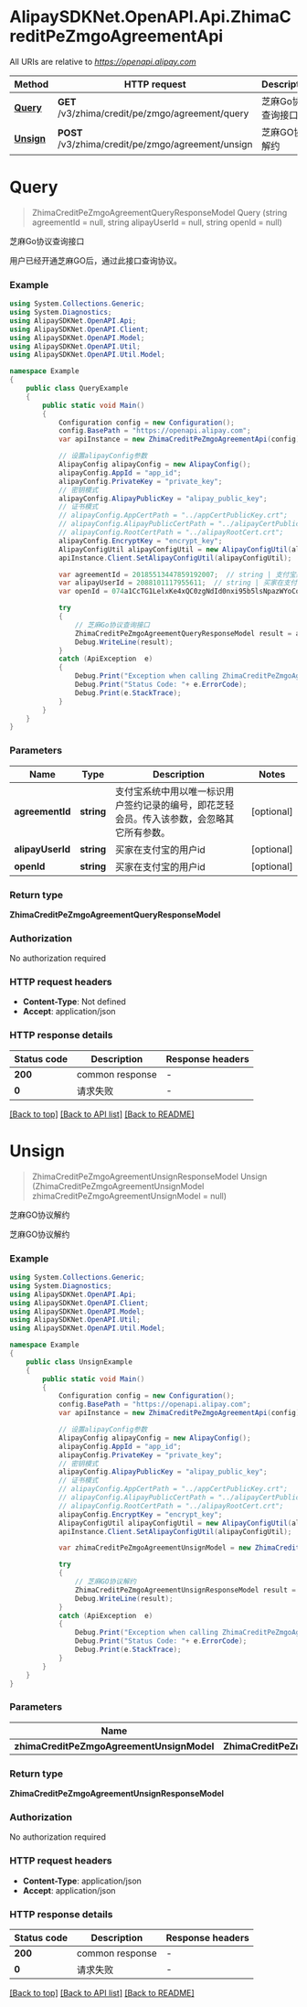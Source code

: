 # AlipaySDKNet.OpenAPI.Api.ZhimaCreditPeZmgoAgreementApi

All URIs are relative to *https://openapi.alipay.com*

Method | HTTP request | Description
------------- | ------------- | -------------
[**Query**](ZhimaCreditPeZmgoAgreementApi.md#query) | **GET** /v3/zhima/credit/pe/zmgo/agreement/query | 芝麻Go协议查询接口
[**Unsign**](ZhimaCreditPeZmgoAgreementApi.md#unsign) | **POST** /v3/zhima/credit/pe/zmgo/agreement/unsign | 芝麻GO协议解约


<a name="query"></a>
# **Query**
> ZhimaCreditPeZmgoAgreementQueryResponseModel Query (string agreementId = null, string alipayUserId = null, string openId = null)

芝麻Go协议查询接口

用户已经开通芝麻GO后，通过此接口查询协议。

### Example
```csharp
using System.Collections.Generic;
using System.Diagnostics;
using AlipaySDKNet.OpenAPI.Api;
using AlipaySDKNet.OpenAPI.Client;
using AlipaySDKNet.OpenAPI.Model;
using AlipaySDKNet.OpenAPI.Util;
using AlipaySDKNet.OpenAPI.Util.Model;

namespace Example
{
    public class QueryExample
    {
        public static void Main()
        {
            Configuration config = new Configuration();
            config.BasePath = "https://openapi.alipay.com";
            var apiInstance = new ZhimaCreditPeZmgoAgreementApi(config);

            // 设置alipayConfig参数
            AlipayConfig alipayConfig = new AlipayConfig();
            alipayConfig.AppId = "app_id";
            alipayConfig.PrivateKey = "private_key";
            // 密钥模式
            alipayConfig.AlipayPublicKey = "alipay_public_key";
            // 证书模式
            // alipayConfig.AppCertPath = "../appCertPublicKey.crt";
            // alipayConfig.AlipayPublicCertPath = "../alipayCertPublicKey_RSA2.crt";
            // alipayConfig.RootCertPath = "../alipayRootCert.crt";
            alipayConfig.EncryptKey = "encrypt_key";
            AlipayConfigUtil alipayConfigUtil = new AlipayConfigUtil(alipayConfig);
            apiInstance.Client.SetAlipayConfigUtil(alipayConfigUtil);

            var agreementId = 20185513447859192007;  // string | 支付宝系统中用以唯一标识用户签约记录的编号，即花芝轻会员。传入该参数，会忽略其它所有参数。 (optional) 
            var alipayUserId = 2088101117955611;  // string | 买家在支付宝的用户id (optional) 
            var openId = 074a1CcTG1LelxKe4xQC0zgNdId0nxi95b5lsNpazWYoCo5;  // string | 买家在支付宝的用户id (optional) 

            try
            {
                // 芝麻Go协议查询接口
                ZhimaCreditPeZmgoAgreementQueryResponseModel result = apiInstance.Query(agreementId, alipayUserId, openId);
                Debug.WriteLine(result);
            }
            catch (ApiException  e)
            {
                Debug.Print("Exception when calling ZhimaCreditPeZmgoAgreementApi.Query: " + e.Message );
                Debug.Print("Status Code: "+ e.ErrorCode);
                Debug.Print(e.StackTrace);
            }
        }
    }
}
```

### Parameters

Name | Type | Description  | Notes
------------- | ------------- | ------------- | -------------
 **agreementId** | **string**| 支付宝系统中用以唯一标识用户签约记录的编号，即花芝轻会员。传入该参数，会忽略其它所有参数。 | [optional] 
 **alipayUserId** | **string**| 买家在支付宝的用户id | [optional] 
 **openId** | **string**| 买家在支付宝的用户id | [optional] 

### Return type

**ZhimaCreditPeZmgoAgreementQueryResponseModel**

### Authorization

No authorization required

### HTTP request headers

 - **Content-Type**: Not defined
 - **Accept**: application/json


### HTTP response details
| Status code | Description | Response headers |
|-------------|-------------|------------------|
| **200** | common response |  -  |
| **0** | 请求失败 |  -  |

[[Back to top]](#) [[Back to API list]](../README.md#documentation-for-api-endpoints) [[Back to README]](../README.md)

<a name="unsign"></a>
# **Unsign**
> ZhimaCreditPeZmgoAgreementUnsignResponseModel Unsign (ZhimaCreditPeZmgoAgreementUnsignModel zhimaCreditPeZmgoAgreementUnsignModel = null)

芝麻GO协议解约

芝麻GO协议解约

### Example
```csharp
using System.Collections.Generic;
using System.Diagnostics;
using AlipaySDKNet.OpenAPI.Api;
using AlipaySDKNet.OpenAPI.Client;
using AlipaySDKNet.OpenAPI.Model;
using AlipaySDKNet.OpenAPI.Util;
using AlipaySDKNet.OpenAPI.Util.Model;

namespace Example
{
    public class UnsignExample
    {
        public static void Main()
        {
            Configuration config = new Configuration();
            config.BasePath = "https://openapi.alipay.com";
            var apiInstance = new ZhimaCreditPeZmgoAgreementApi(config);

            // 设置alipayConfig参数
            AlipayConfig alipayConfig = new AlipayConfig();
            alipayConfig.AppId = "app_id";
            alipayConfig.PrivateKey = "private_key";
            // 密钥模式
            alipayConfig.AlipayPublicKey = "alipay_public_key";
            // 证书模式
            // alipayConfig.AppCertPath = "../appCertPublicKey.crt";
            // alipayConfig.AlipayPublicCertPath = "../alipayCertPublicKey_RSA2.crt";
            // alipayConfig.RootCertPath = "../alipayRootCert.crt";
            alipayConfig.EncryptKey = "encrypt_key";
            AlipayConfigUtil alipayConfigUtil = new AlipayConfigUtil(alipayConfig);
            apiInstance.Client.SetAlipayConfigUtil(alipayConfigUtil);

            var zhimaCreditPeZmgoAgreementUnsignModel = new ZhimaCreditPeZmgoAgreementUnsignModel(); // ZhimaCreditPeZmgoAgreementUnsignModel |  (optional) 

            try
            {
                // 芝麻GO协议解约
                ZhimaCreditPeZmgoAgreementUnsignResponseModel result = apiInstance.Unsign(zhimaCreditPeZmgoAgreementUnsignModel);
                Debug.WriteLine(result);
            }
            catch (ApiException  e)
            {
                Debug.Print("Exception when calling ZhimaCreditPeZmgoAgreementApi.Unsign: " + e.Message );
                Debug.Print("Status Code: "+ e.ErrorCode);
                Debug.Print(e.StackTrace);
            }
        }
    }
}
```

### Parameters

Name | Type | Description  | Notes
------------- | ------------- | ------------- | -------------
 **zhimaCreditPeZmgoAgreementUnsignModel** | **ZhimaCreditPeZmgoAgreementUnsignModel**|  | [optional] 

### Return type

**ZhimaCreditPeZmgoAgreementUnsignResponseModel**

### Authorization

No authorization required

### HTTP request headers

 - **Content-Type**: application/json
 - **Accept**: application/json


### HTTP response details
| Status code | Description | Response headers |
|-------------|-------------|------------------|
| **200** | common response |  -  |
| **0** | 请求失败 |  -  |

[[Back to top]](#) [[Back to API list]](../README.md#documentation-for-api-endpoints) [[Back to README]](../README.md)

